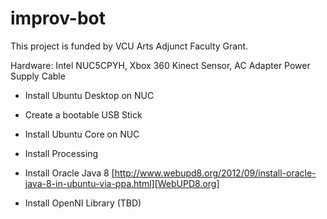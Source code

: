 # improv-bot
This project is funded by VCU Arts Adjunct Faculty Grant. 

Hardware: Intel NUC5CPYH, Xbox 360 Kinect Sensor, AC Adapter Power Supply Cable

+ Install Ubuntu Desktop on NUC

+ Create a bootable USB Stick

+ Install Ubuntu Core on NUC

+ Install Processing

+ Install Oracle Java 8
[http://www.webupd8.org/2012/09/install-oracle-java-8-in-ubuntu-via-ppa.html][WebUPD8.org]

+ Install OpenNI Library (TBD)


